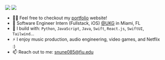 [<img src="https://img.shields.io/badge/github-%2312100E.svg?&style=for-the-badge&logo=github&logoColor=white&color=black" />](https://github.com/sebastian-nunez)
[<img src="https://img.shields.io/badge/linkedin-%230077B5.svg?&style=for-the-badge&logo=linkedin&logoColor=white" />](https://www.linkedin.com/in/sebastian-nunez-profile/)

- 👨‍💻 Feel free to checkout my [portfolio](https://sebastian-nunez.com/) website!
- 🏢 Software Engineer Intern (Fullstack, iOS) [@UKG](https://www.ukg.com/) in Miami, FL
- 🧰 I build with: `Python`, `JavaScript`, `Java`, `Swift`, `React.js`,  `SwiftUI`, `Tailwind`...
- ⚡ I enjoy music production, audio engineering, video games, and Netflix :)
- 📫 Reach out to me: snune085@fiu.edu
